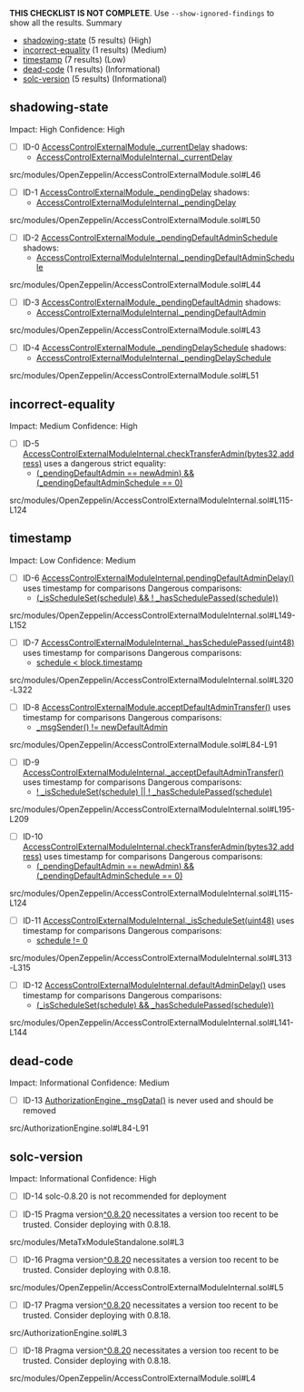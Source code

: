 **THIS CHECKLIST IS NOT COMPLETE**. Use `--show-ignored-findings` to show all the results.
Summary
 - [shadowing-state](#shadowing-state) (5 results) (High)
 - [incorrect-equality](#incorrect-equality) (1 results) (Medium)
 - [timestamp](#timestamp) (7 results) (Low)
 - [dead-code](#dead-code) (1 results) (Informational)
 - [solc-version](#solc-version) (5 results) (Informational)
## shadowing-state
Impact: High
Confidence: High
 - [ ] ID-0
[AccessControlExternalModule._currentDelay](src/modules/OpenZeppelin/AccessControlExternalModule.sol#L46) shadows:
	- [AccessControlExternalModuleInternal._currentDelay](src/modules/OpenZeppelin/AccessControlExternalModuleInternal.sol#L90)

src/modules/OpenZeppelin/AccessControlExternalModule.sol#L46


 - [ ] ID-1
[AccessControlExternalModule._pendingDelay](src/modules/OpenZeppelin/AccessControlExternalModule.sol#L50) shadows:
	- [AccessControlExternalModuleInternal._pendingDelay](src/modules/OpenZeppelin/AccessControlExternalModuleInternal.sol#L94)

src/modules/OpenZeppelin/AccessControlExternalModule.sol#L50


 - [ ] ID-2
[AccessControlExternalModule._pendingDefaultAdminSchedule](src/modules/OpenZeppelin/AccessControlExternalModule.sol#L44) shadows:
	- [AccessControlExternalModuleInternal._pendingDefaultAdminSchedule](src/modules/OpenZeppelin/AccessControlExternalModuleInternal.sol#L88)

src/modules/OpenZeppelin/AccessControlExternalModule.sol#L44


 - [ ] ID-3
[AccessControlExternalModule._pendingDefaultAdmin](src/modules/OpenZeppelin/AccessControlExternalModule.sol#L43) shadows:
	- [AccessControlExternalModuleInternal._pendingDefaultAdmin](src/modules/OpenZeppelin/AccessControlExternalModuleInternal.sol#L87)

src/modules/OpenZeppelin/AccessControlExternalModule.sol#L43


 - [ ] ID-4
[AccessControlExternalModule._pendingDelaySchedule](src/modules/OpenZeppelin/AccessControlExternalModule.sol#L51) shadows:
	- [AccessControlExternalModuleInternal._pendingDelaySchedule](src/modules/OpenZeppelin/AccessControlExternalModuleInternal.sol#L95)

src/modules/OpenZeppelin/AccessControlExternalModule.sol#L51


## incorrect-equality
Impact: Medium
Confidence: High
 - [ ] ID-5
[AccessControlExternalModuleInternal.checkTransferAdmin(bytes32,address)](src/modules/OpenZeppelin/AccessControlExternalModuleInternal.sol#L115-L124) uses a dangerous strict equality:
	- [(_pendingDefaultAdmin == newAdmin) && (_pendingDefaultAdminSchedule == 0)](src/modules/OpenZeppelin/AccessControlExternalModuleInternal.sol#L117)

src/modules/OpenZeppelin/AccessControlExternalModuleInternal.sol#L115-L124


## timestamp
Impact: Low
Confidence: Medium
 - [ ] ID-6
[AccessControlExternalModuleInternal.pendingDefaultAdminDelay()](src/modules/OpenZeppelin/AccessControlExternalModuleInternal.sol#L149-L152) uses timestamp for comparisons
	Dangerous comparisons:
	- [(_isScheduleSet(schedule) && ! _hasSchedulePassed(schedule))](src/modules/OpenZeppelin/AccessControlExternalModuleInternal.sol#L151)

src/modules/OpenZeppelin/AccessControlExternalModuleInternal.sol#L149-L152


 - [ ] ID-7
[AccessControlExternalModuleInternal._hasSchedulePassed(uint48)](src/modules/OpenZeppelin/AccessControlExternalModuleInternal.sol#L320-L322) uses timestamp for comparisons
	Dangerous comparisons:
	- [schedule < block.timestamp](src/modules/OpenZeppelin/AccessControlExternalModuleInternal.sol#L321)

src/modules/OpenZeppelin/AccessControlExternalModuleInternal.sol#L320-L322


 - [ ] ID-8
[AccessControlExternalModule.acceptDefaultAdminTransfer()](src/modules/OpenZeppelin/AccessControlExternalModule.sol#L84-L91) uses timestamp for comparisons
	Dangerous comparisons:
	- [_msgSender() != newDefaultAdmin](src/modules/OpenZeppelin/AccessControlExternalModule.sol#L86)

src/modules/OpenZeppelin/AccessControlExternalModule.sol#L84-L91


 - [ ] ID-9
[AccessControlExternalModuleInternal._acceptDefaultAdminTransfer()](src/modules/OpenZeppelin/AccessControlExternalModuleInternal.sol#L195-L209) uses timestamp for comparisons
	Dangerous comparisons:
	- [! _isScheduleSet(schedule) || ! _hasSchedulePassed(schedule)](src/modules/OpenZeppelin/AccessControlExternalModuleInternal.sol#L197)

src/modules/OpenZeppelin/AccessControlExternalModuleInternal.sol#L195-L209


 - [ ] ID-10
[AccessControlExternalModuleInternal.checkTransferAdmin(bytes32,address)](src/modules/OpenZeppelin/AccessControlExternalModuleInternal.sol#L115-L124) uses timestamp for comparisons
	Dangerous comparisons:
	- [(_pendingDefaultAdmin == newAdmin) && (_pendingDefaultAdminSchedule == 0)](src/modules/OpenZeppelin/AccessControlExternalModuleInternal.sol#L117)

src/modules/OpenZeppelin/AccessControlExternalModuleInternal.sol#L115-L124


 - [ ] ID-11
[AccessControlExternalModuleInternal._isScheduleSet(uint48)](src/modules/OpenZeppelin/AccessControlExternalModuleInternal.sol#L313-L315) uses timestamp for comparisons
	Dangerous comparisons:
	- [schedule != 0](src/modules/OpenZeppelin/AccessControlExternalModuleInternal.sol#L314)

src/modules/OpenZeppelin/AccessControlExternalModuleInternal.sol#L313-L315


 - [ ] ID-12
[AccessControlExternalModuleInternal.defaultAdminDelay()](src/modules/OpenZeppelin/AccessControlExternalModuleInternal.sol#L141-L144) uses timestamp for comparisons
	Dangerous comparisons:
	- [(_isScheduleSet(schedule) && _hasSchedulePassed(schedule))](src/modules/OpenZeppelin/AccessControlExternalModuleInternal.sol#L143)

src/modules/OpenZeppelin/AccessControlExternalModuleInternal.sol#L141-L144


## dead-code
Impact: Informational
Confidence: Medium
 - [ ] ID-13
[AuthorizationEngine._msgData()](src/AuthorizationEngine.sol#L84-L91) is never used and should be removed

src/AuthorizationEngine.sol#L84-L91


## solc-version
Impact: Informational
Confidence: High
 - [ ] ID-14
solc-0.8.20 is not recommended for deployment

 - [ ] ID-15
Pragma version[^0.8.20](src/modules/MetaTxModuleStandalone.sol#L3) necessitates a version too recent to be trusted. Consider deploying with 0.8.18.

src/modules/MetaTxModuleStandalone.sol#L3


 - [ ] ID-16
Pragma version[^0.8.20](src/modules/OpenZeppelin/AccessControlExternalModuleInternal.sol#L5) necessitates a version too recent to be trusted. Consider deploying with 0.8.18.

src/modules/OpenZeppelin/AccessControlExternalModuleInternal.sol#L5


 - [ ] ID-17
Pragma version[^0.8.20](src/AuthorizationEngine.sol#L3) necessitates a version too recent to be trusted. Consider deploying with 0.8.18.

src/AuthorizationEngine.sol#L3


 - [ ] ID-18
Pragma version[^0.8.20](src/modules/OpenZeppelin/AccessControlExternalModule.sol#L4) necessitates a version too recent to be trusted. Consider deploying with 0.8.18.

src/modules/OpenZeppelin/AccessControlExternalModule.sol#L4


